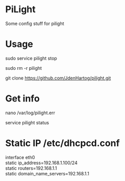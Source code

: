 # PiLight
Some config stuff for pilight

# Usage
sudo service pilight stop

sudo rm -r pilight

git clone https://github.com/JdenHartog/pilight.git



# Get info
nano /var/log/pilight.err

service pilight status

# Static IP /etc/dhcpcd.conf
interface eth0<br>
static ip_address=192.168.1.100/24<br>
static routers=192.168.1.1<br>
static domain_name_servers=192.168.1.1
